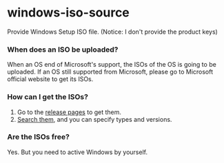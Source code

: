 # windows-iso-source
Provide Windows Setup ISO file. (Notice: I don't provide the product keys)

### When does an ISO be uploaded?
When an OS end of Microsoft's support, the ISOs of the OS is going to be uploaded.
If an OS still supported from Microsoft, please go to Microsoft official website to get its ISOs.

### How can I get the ISOs?
1. Go to the [release pages](https://github.com/cheny0y0/windows-iso-source/releases) to get them.
2. [Search them](https://cheny0y0.github.io/windows-iso-source/search.html), and you can specify types and versions.

### Are the ISOs free?
Yes. But you need to active Windows by yourself.
